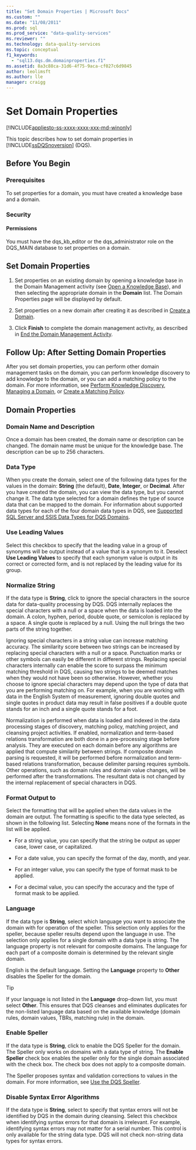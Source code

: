 ```yaml
---
title: "Set Domain Properties | Microsoft Docs"
ms.custom: ""
ms.date: "11/08/2011"
ms.prod: sql
ms.prod_service: "data-quality-services"
ms.reviewer: ""
ms.technology: data-quality-services
ms.topic: conceptual
f1_keywords: 
  - "sql13.dqs.dm.domainproperties.f1"
ms.assetid: 8a3c88ca-31d6-4f75-9aca-cf027c6d9845
author: leolimsft
ms.author: lle
manager: craigg
---
```

# Set Domain Properties

[!INCLUDE[appliesto-ss-xxxx-xxxx-xxx-md-winonly](../includes/appliesto-ss-xxxx-xxxx-xxx-md-winonly.md)]

  This topic describes how to set domain properties in [!INCLUDE[ssDQSnoversion](../includes/ssdqsnoversion-md.md)] (DQS).  
  
##  <a name="BeforeYouBegin"></a> Before You Begin  
  
###  <a name="Prerequisites"></a> Prerequisites  
 To set properties for a domain, you must have created a knowledge base and a domain.  
  
###  <a name="Security"></a> Security  
  
####  <a name="Permissions"></a> Permissions  
 You must have the dqs_kb_editor or the dqs_administrator role on the DQS_MAIN database to set properties on a domain.  
  
##  <a name="Set"></a> Set Domain Properties  
  
1.  Set properties on an existing domain by opening a knowledge base in the Domain Management activity (see [Open a Knowledge Base](../data-quality-services/open-a-knowledge-base.md)), and then selecting the appropriate domain in the **Domain** list. The Domain Properties page will be displayed by default.  
  
2.  Set properties on a new domain after creating it as described in [Create a Domain](../data-quality-services/create-a-domain.md).  
  
3.  Click **Finish** to complete the domain management activity, as described in [End the Domain Management Activity](https://msdn.microsoft.com/library/ab6505ad-3090-453b-bb01-58435e7fa7c0).  
  
##  <a name="FollowUp"></a> Follow Up: After Setting Domain Properties  
 After you set domain properties, you can perform other domain management tasks on the domain, you can perform knowledge discovery to add knowledge to the domain, or you can add a matching policy to the domain. For more information, see [Perform Knowledge Discovery](../data-quality-services/perform-knowledge-discovery.md), [Managing a Domain](../data-quality-services/managing-a-domain.md), or [Create a Matching Policy](../data-quality-services/create-a-matching-policy.md).  
  
##  <a name="Properties"></a> Domain Properties  
  
###  <a name="Name"></a> Domain Name and Description  
 Once a domain has been created, the domain name or description can be changed. The domain name must be unique for the knowledge base. The description can be up to 256 characters.  
  
###  <a name="Type"></a> Data Type  
 When you create the domain, select one of the following data types for the values in the domain: **String** (the default), **Date**, **Integer**, or **Decimal**. After you have created the domain, you can view the data type, but you cannot change it. The data type selected for a domain defines the type of source data that can be mapped to the domain. For information about supported data types for each of the four domain data types in DQS, see [Supported SQL Server and SSIS Data Types for DQS Domains](../data-quality-services/supported-sql-server-and-ssis-data-types-for-dqs-domains.md).  
  
###  <a name="Leading"></a> Use Leading Values  
 Select this checkbox to specify that the leading value in a group of synonyms will be output instead of a value that is a synonym to it. Deselect **Use Leading Values** to specify that each synonym value is output in its correct or corrected form, and is not replaced by the leading value for its group.  
  
###  <a name="Normalize"></a> Normalize String  
 If the data type is **String**, click to ignore the special characters in the source data for data-quality processing by DQS. DQS internally replaces the special characters with a null or a space when the data is loaded into the domain. A colon, hyphen, period, double quote, or semicolon is replaced by a space. A single quote is replaced by a null. Using the null brings the two parts of the string together.  
  
 Ignoring special characters in a string value can increase matching accuracy. The similarity score between two strings can be increased by replacing special characters with a null or a space. Punctuation marks or other symbols can easily be different in different strings. Replacing special characters internally can enable the score to surpass the minimum matching threshold in DQS, causing two strings to be deemed matches when they would not have been so otherwise. However, whether you choose to ignore special characters may depend upon the type of data that you are performing matching on. For example, when you are working with data in the English System of measurement, ignoring double quotes and single quotes in product data may result in false positives if a double quote stands for an inch and a single quote stands for a foot.  
  
 Normalization is performed when data is loaded and indexed in the data processing stages of discovery, matching policy, matching project, and cleansing project activities. If enabled, normalization and term-based relations transformation are both done in a pre-processing stage before analysis. They are executed on each domain before any algorithms are applied that compute similarity between strings. If composite domain parsing is requested, it will be performed before normalization and term-based relations transformation, because delimiter parsing requires symbols. Other operations, such as domain rules and domain value changes, will be performed after the transformations. The resultant data is not changed by the internal replacement of special characters in DQS.  
  
###  <a name="Format"></a> Format Output to  
 Select the formatting that will be applied when the data values in the domain are output. The formatting is specific to the data type selected, as shown in the following list. Selecting **None** means none of the formats in the list will be applied.  
  
-   For a string value, you can specify that the string be output as upper case, lower case, or capitalized.  
  
-   For a date value, you can specify the format of the day, month, and year.  
  
-   For an integer value, you can specify the type of format mask to be applied.  
  
-   For a decimal value, you can specify the accuracy and the type of format mask to be applied.  
  
###  <a name="Language"></a> Language  
 If the data type is **String**, select which language you want to associate the domain with for operation of the speller. This selection only applies for the speller, because speller results depend upon the language in use. The selection only applies for a single domain with a data type is string. The language property is not relevant for composite domains. The language for each part of a composite domain is determined by the relevant single domain.  
  
 English is the default language. Setting the **Language** property to **Other** disables the Speller for the domain.  
  
> [!TIP]  
>  If your language is not listed in the **Language** drop-down list, you must select **Other**. This ensures that DQS cleanses and eliminates duplicates for the non-listed language data based on the available knowledge (domain rules, domain values, TBRs, matching rule) in the domain.  
  
###  <a name="Speller"></a> Enable Speller  
 If the data type is **String**, click to enable the DQS Speller for the domain. The Speller only works on domains with a data type of string. The **Enable Speller** check box enables the speller only for the single domain associated with the check box. The check box does not apply to a composite domain.  
  
 The Speller proposes syntax and validation corrections to values in the domain. For more information, see [Use the DQS Speller](../data-quality-services/use-the-dqs-speller.md).  
  
###  <a name="Syntax"></a> Disable Syntax Error Algorithms  
 If the data type is **String**, select to specify that syntax errors will not be identified by DQS in the domain during cleansing. Select this checkbox when identifying syntax errors for that domain is irrelevant. For example, identifying syntax errors may not matter for a serial number. This control is only available for the string data type. DQS will not check non-string data types for syntax errors.  
  
  

